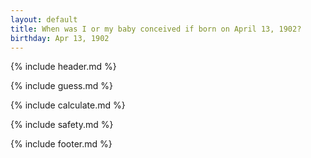 ```yaml
---
layout: default
title: When was I or my baby conceived if born on April 13, 1902?
birthday: Apr 13, 1902
---
```


{% include header.md %}

{% include guess.md %}

{% include calculate.md %}

{% include safety.md %}

{% include footer.md %}



